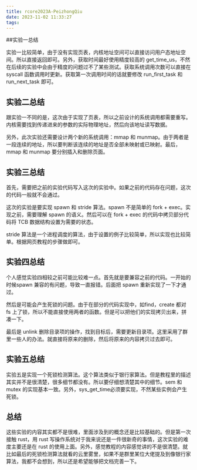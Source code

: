 ```yaml
---
title: rcore2023A-PeizhongQiu
date: 2023-11-02 11:33:27
tags:
---
```


##实验一总结
<!-- more -->
实验一比较简单，由于没有实现页表，内核地址空间可以直接访问用户态地址空间。所以直接返回即可。另外，获取时间最好使用精度较高的 get_time_us，不然在后续的实验中会由于精度的问题过不了某些测试。获取系统调用次数可以直接在 syscall 函数调用时更新。获取第一次调用时间的话就要修改 run_first_task 和 run_next_task 即可。

## 实验二总结
跟实验一不同的是，这次由于实现了页表，所以之前设计的系统调用都需要重写。内核需要找到传递进来的参数的实际物理地址，然后向该地址读写数据。

另外，此次实验还需要设计两个新的系统调用：mmap 和 munmap。由于两者是一段连续的地址，所以要判断该连续的地址是否全部未映射或已映射。最后，mmap 和 munmap 要分别插入和删除页面。

## 实验三总结
首先，需要把之前的实验代码写入这次的实验中。如果之前的代码存在问题，这次的代码一般就不会通过。

这次的实验是要实现 spawn 和 stride 算法。spawn 不是简单的 fork + exec。实现之前，需要理解 spawn 的语义。然后可以在 fork + exec 的代码中拷贝部分代码将 TCB 数据结构设置为需要的状态。

stride 算法是一个进程调度的算法，由于设置的例子比较简单，所以实现也比较简单。根据网页教程的步骤做即可。

## 实验四总结
个人感觉实验四相较之前可能比较难一点。首先就是要兼容之前的代码。一开始的时候spawn 兼容的有问题，导致一直报错。后面把 spawn 重新实现了一下才通过。

然后是可能会产生死锁的问题。由于在部分的代码实现中，如find，create 都对 fs 上了锁，所以不能直接使用两者的函数。但是可以把他们的实现拷贝出来，拼凑一下。

最后是 unlink 删除目录项的操作，找到目标后，需要更新目录项。这里采用了群里一些人的办法。就直接将原来的删除，然后将原来的内容拷贝过去即可。

## 实验五总结
实验五是实现一个死锁检测算法。这个算法类似于银行家算法。但是教程里的描述其实并不是很清楚，很多细节都没有。所以要仔细想清楚其中的细节。sem 和 mutex 的实现基本一致。另外，sys_get_time必须要实现，不然某些实例会产生死锁。

## 总结
这些实验的内容其实都不是很难，里面涉及到的概念还是比较基础的。但是第一次接触 rust，用 rust 写操作系统对于我来说还是一件很新奇的事情，这次实验的难度主要还是在 rust 的使用上面。另外，感觉教程的内容感觉讲的不是很清楚。就比如最后的死锁检测算法就看的云里雾里，如果不是群里某位大佬提及到像银行家算法，我都不会想到，所以还是希望能够把文档完善一下。
